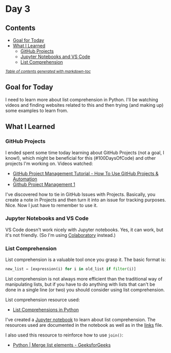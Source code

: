 # Day 3

## Contents

- [Goal for Today](#goal-for-today)
- [What I Learned](#what-i-learned)
  * [GitHub Projects](#github-projects)
  * [Jupyter Notebooks and VS Code](#jupyter-notebooks-and-vs-code)
  * [List Comprehension](#list-comprehension)

<small><i><a href='http://ecotrust-canada.github.io/markdown-toc/'>Table of contents generated with markdown-toc</a></i></small>

## Goal for Today

I need to learn more about list comprehension in Python. I'll be watching videos and finding websites related to this and then trying (and making up) some examples to learn from.

## What I Learned

### GitHub Projects

I ended spent some time today learning about GitHub Projects (not a goal, I know!), which might be beneficial for this (#100DaysOfCode) and other projects I'm working on. Videos watched:

- [GitHub Project Management Tutorial - How To Use GitHub Projects & Automation](https://www.youtube.com/watch?v=ff5cBkPg-bQ)
- [Github Project Management 1](https://www.youtube.com/watch?v=RXEy6CFu9Hk)

I've discovered how to tie in GitHub Issues with Projects. Basically, you create a note in Projects and then turn it into an issue for tracking purposes. Nice. Now I just have to remember to use it.

### Jupyter Notebooks and VS Code

VS Code doesn't work nicely with Jupyter notebooks. Yes, it can work, but it's not friendly. (So I'm using [Colaboratory](https://colab.research.google.com/drive/1fbmH9yDS5fzFcxEZMnUzmb3qCqGQoaEv) instead.)

### List Comprehension

List comprehension is a valuable tool once you grasp it. The basic format is: 

```Python
new_list = [expression(i) for i in old_list if filter(i)]
```

List comprehension is not always more efficient than the traditional way of manipulating lists, but if you have to do anything with lists that can't be done in a single line (or two) you should consider using list comprehension.

List comprehension resource used:

- [List Comprehensions in Python](https://www.pythonforbeginners.com/basics/list-comprehensions-in-python)

I've created a [Jupyter notebook](https://colab.research.google.com/drive/1fbmH9yDS5fzFcxEZMnUzmb3qCqGQoaEv) to learn about list comprehension. The resources used are documented in the notebook as well as in the [links](../../Links.md) file.

I also used this resource to reinforce how to use `join()`:

- [Python | Merge list elements - GeeksforGeeks](https://www.geeksforgeeks.org/python-merge-list-elements/)

